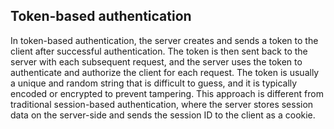 ## Token-based authentication

In token-based authentication, the server creates and sends a token to the client after successful authentication. The token is then sent back to the server with each subsequent request, and the server uses the token to authenticate and authorize the client for each request. The token is usually a unique and random string that is difficult to guess, and it is typically encoded or encrypted to prevent tampering. This approach is different from traditional session-based authentication, where the server stores session data on the server-side and sends the session ID to the client as a cookie.
